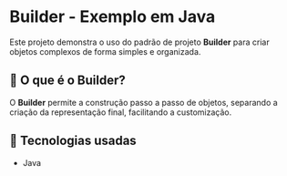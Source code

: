 # Builder - Exemplo em Java

Este projeto demonstra o uso do padrão de projeto **Builder** para criar objetos complexos de forma simples e organizada.

## 📌 O que é o Builder?

O **Builder** permite a construção passo a passo de objetos, separando a criação da representação final, facilitando a customização.

## 🚀 Tecnologias usadas

- Java
